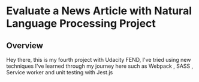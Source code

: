 # Evaluate a News Article with Natural Language Processing Project

## Overview
Hey there, this is my fourth project with Udacity FEND, I've tried using new techniques I've learned through my journey here such as Webpack , SASS , Service worker and unit testing with Jest.js

